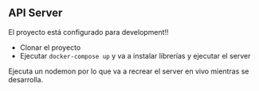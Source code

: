 ## API Server
El proyecto está configurado para development!!
* Clonar el proyecto
* Ejecutar `docker-compose up` y va a instalar librerías y ejecutar el server 

Ejecuta un nodemon por lo que va a recrear el server en vivo mientras se desarrolla.